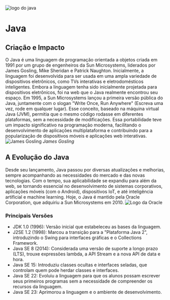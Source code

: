 ![logo do java](https://upload.wikimedia.org/wikipedia/pt/thumb/3/30/Java_programming_language_logo.svg/1200px-Java_programming_language_logo.svg.png)
# Java
## Criação e Impacto 
O Java é uma linguagem de programação orientada a objetos criada em 1991 por um grupo de engenheiros da Sun Microsystems, liderados por James Gosling, Mike Sheridan e Patrick Naughton.
Inicialmente, a linguagem foi desenvolvida para ser usada em uma ampla variedade de dispositivos eletrônicos, como TVs interativas e eletrodomésticos inteligentes.
Embora a linguagem tenha sido inicialmente projetada para dispositivos eletrônicos, foi na web que o Java realmente encontrou seu espaço. Em 1995, a Sun Microsystems lançou a primeira versão pública do Java, juntamente com o slogan "Write Once, Run Anywhere" (Escreva uma vez, rode em qualquer lugar). Esse conceito, baseado na máquina virtual Java (JVM), permitia que o mesmo código rodasse em diferentes plataformas, sem a necessidade de modificações. Essa portabilidade teve um impacto significativo na programação moderna, facilitando o desenvolvimento de aplicações multiplataforma e contribuindo para a popularização de dispositivos móveis e aplicações web interativas.
![James Gosling](https://cdn.thedevconf.com.br/photos/James+gosling.png)
_James Gosling_
## A Evolução do Java
Desde seu lançamento, Java passou por diversas atualizações e melhorias, sempre acompanhando as necessidades do mercado e das novas tecnologias.
Com o tempo, sua aplicabilidade se expandiu para além da web, se tornando essencial no desenvolvimento de sistemas corporativos, aplicações móveis (com o Android), dispositivos IoT, e até inteligência artificial e machine learning. Hoje, o Java é mantido pela Oracle Corporation, que adquiriu a Sun Microsystems em 2010.
![Logo da Oracle](https://upload.wikimedia.org/wikipedia/commons/thumb/5/50/Oracle_logo.svg/2560px-Oracle_logo.svg.png)
### Principais Versões
* JDK 1.0 (1996): Versão inicial que estabeleceu as bases da linguagem.
* J2SE 1.2 (1998): Marcou a transição para a "Plataforma Java 2", introduzindo o Swing para interfaces gráficas e o Collections Framework.
* Java SE 8 (2014): Considerada uma versão de suporte a longo prazo (LTS), trouxe expressões lambda, a API Stream e a nova API de data e hora.
* Java SE 15: Introduziu classes ocultas e interfaces seladas, que controlam quem pode herdar classes e interfaces.
* Java SE 22: Evoluiu a linguagem para que os alunos possam escrever seus primeiros programas sem a necessidade de compreender os recursos da linguagem.
* Java SE 23: Aprimorou a linguagem e o ambiente de desenvolvimento.



